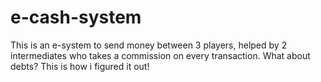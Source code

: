 # e-cash-system
This is an e-system to send money between 3 players, helped by 2 intermediates who takes a commission on every transaction. What about debts? This is how i figured it out!
